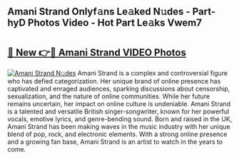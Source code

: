 ## Amani Strand Onlyf𝚊ns Le𝚊ked N𝚞des - Part-hyD Photos Video - Hot Part Le𝚊ks Vwem7

# <h2><a href="http://ac20047.deff.icu/?id=Amani+Strand">🔗 New 👉🔴 Amani Strand VIDEO Photos</a></h2>

[![Amani Strand N𝚞des](https://i.imgur.com/rIISA9y.gif)](http://ac20047.deff.icu/?id=Amani+Strand)
Amani Strand is a complex and controversial figure who has defied categorization. Her unique brand of online presence has captivated and enraged audiences, sparking discussions about censorship, sexualization, and the nature of online communities. While her future remains uncertain, her impact on online culture is undeniable. Amani Strand is a talented and versatile British singer-songwriter, known for her powerful vocals, emotive lyrics, and genre-bending sound. Born and raised in the UK, Amani Strand has been making waves in the music industry with her unique blend of pop, rock, and electronic elements. With a strong online presence and a growing fan base, Amani Strand is an artist to watch in the years to come.
